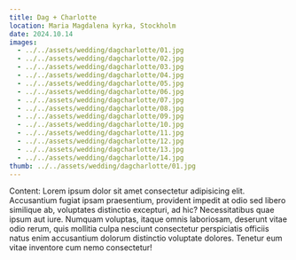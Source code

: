 ```yaml
---
title: Dag + Charlotte
location: Maria Magdalena kyrka, Stockholm
date: 2024.10.14
images:
  - ../../assets/wedding/dagcharlotte/01.jpg
  - ../../assets/wedding/dagcharlotte/02.jpg
  - ../../assets/wedding/dagcharlotte/03.jpg
  - ../../assets/wedding/dagcharlotte/04.jpg
  - ../../assets/wedding/dagcharlotte/05.jpg
  - ../../assets/wedding/dagcharlotte/06.jpg
  - ../../assets/wedding/dagcharlotte/07.jpg
  - ../../assets/wedding/dagcharlotte/08.jpg
  - ../../assets/wedding/dagcharlotte/09.jpg
  - ../../assets/wedding/dagcharlotte/10.jpg
  - ../../assets/wedding/dagcharlotte/11.jpg
  - ../../assets/wedding/dagcharlotte/12.jpg
  - ../../assets/wedding/dagcharlotte/13.jpg
  - ../../assets/wedding/dagcharlotte/14.jpg
thumb: ../../assets/wedding/dagcharlotte/01.jpg
---
```


Content: Lorem ipsum dolor sit amet consectetur adipisicing elit.
Accusantium fugiat ipsam praesentium, provident impedit at odio sed libero
similique ab, voluptates distinctio excepturi, ad hic? Necessitatibus quae
ipsum aut iure. Numquam voluptas, itaque omnis laboriosam, deserunt vitae odio
rerum, quis mollitia culpa nesciunt consectetur perspiciatis officiis natus
enim accusantium dolorum distinctio voluptate dolores. Tenetur eum vitae
inventore cum nemo consectetur!
